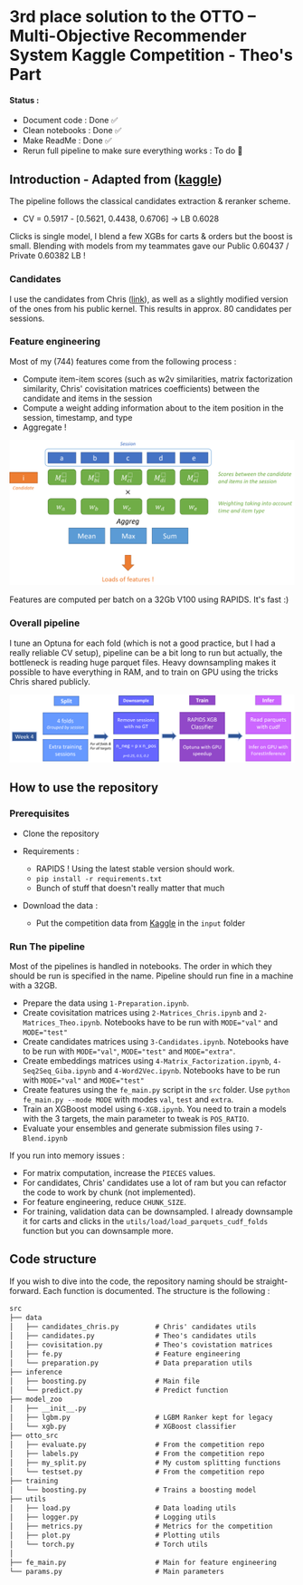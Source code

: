 # 3rd place solution to the OTTO – Multi-Objective Recommender System Kaggle Competition - Theo's Part

#### Status :
- Document code : Done ✅
- Clean notebooks : Done ✅
- Make ReadMe : Done ✅
- Rerun full pipeline to make sure everything works : To do 📝


## Introduction - Adapted from ([kaggle](https://www.kaggle.com/competitions/otto-recommender-system/discussion/382975))

The pipeline follows the classical candidates extraction & reranker scheme.

- CV = 0.5917 - [0.5621, 0.4438, 0.6706] -> LB 0.6028

Clicks is single model, I blend a few XGBs for carts & orders but the boost is small. Blending with models from my teammates gave our Public 0.60437 / Private 0.60382 LB !

### Candidates

I use the candidates from Chris ([link](https://www.kaggle.com/competitions/otto-recommender-system/discussion/383013)), as well as a slightly modified version of the ones from his public kernel. This results in approx. 80 candidates per sessions.

### Feature engineering

Most of my (744) features come from the following process :

- Compute item-item scores (such as w2v similarities, matrix factorization similarity, Chris' covisitation matrices coefficients) between the candidate and items in the session
- Compute a weight adding information about to the item position in the session, timestamp, and type
- Aggregate !
 
![](otto_fe.png)

Features are computed per batch on a 32Gb V100 using RAPIDS. It's fast :)

### Overall pipeline

I tune an Optuna for each fold (which is not a good practice, but I had a really reliable CV setup), pipeline can be a bit long to run but actually, the bottleneck is reading huge parquet files. Heavy downsampling makes it possible to have everything in RAM, and to train on GPU using the tricks Chris shared publicly.

![](otto_pipe.png)

## How to use the repository

### Prerequisites

- Clone the repository
- Requirements :
  - RAPIDS ! Using the latest stable version should work.
  - `pip install -r requirements.txt`
  - Bunch of stuff that doesn't really matter that much

- Download the data :
  - Put the competition data from [Kaggle](https://www.kaggle.com/competitions/otto-recommender-system/data) in the `input` folder


### Run The pipeline

Most of the pipelines is handled in notebooks. The order in which they should be run is specified in the name.
Pipeline should run fine in a machine with a 32GB. 

- Prepare the data using `1-Preparation.ipynb`.
- Create covisitation matrices using `2-Matrices_Chris.ipynb` and `2-Matrices_Theo.ipynb`. Notebooks have to be run with `MODE="val"` and `MODE="test"`
- Create candidates matrices using `3-Candidates.ipynb`. Notebooks have to be run with `MODE="val"`, `MODE="test"` and `MODE="extra"`.
- Create embeddings matrices using `4-Matrix_Factorization.ipynb`, `4-Seq2Seq_Giba.ipynb` and `4-Word2Vec.ipynb`. Notebooks have to be run with `MODE="val"` and `MODE="test"`
- Create features using the `fe_main.py` script in the `src` folder. Use `python fe_main.py --mode MODE` with modes `val`, `test` and `extra`.
- Train an XGBoost model using `6-XGB.ipynb`. You need to train a models with the 3 targets, the main parameter to tweak is `POS_RATIO`.
- Evaluate your ensembles and generate submission files using `7-Blend.ipynb`


If you run into memory issues :
- For matrix computation, increase the `PIECES` values.
- For candidates, Chris' candidates use a lot of ram but you can refactor the code to work by chunk (not implemented).
- For feature engineering, reduce `CHUNK_SIZE`.
- For training, validation data can be downsampled. I already downsample it for carts and clicks in the `utils/load/load_parquets_cudf_folds` function but you can downsample more.


## Code structure

If you wish to dive into the code, the repository naming should be straight-forward. Each function is documented.
The structure is the following :

```
src
├── data
│   ├── candidates_chris.py         # Chris' candidates utils
│   ├── candidates.py               # Theo's candidates utils
│   ├── covisitation.py             # Theo's covistation matrices
│   ├── fe.py                       # Feature engineering
│   └── preparation.py              # Data preparation utils
├── inference           
│   ├── boosting.py                 # Main file
│   └── predict.py                  # Predict function
├── model_zoo 
│   ├── __init__.py
│   ├── lgbm.py                     # LGBM Ranker kept for legacy
│   └── xgb.py                      # XGBoost classifier
├── otto_src                        
│   ├── evaluate.py                 # From the competition repo
│   ├── labels.py                   # From the competition repo
│   ├── my_split.py                 # My custom splitting functions
│   └── testset.py                  # From the competition repo
├── training           
│   └── boosting.py                 # Trains a boosting model
├── utils          
│   ├── load.py                     # Data loading utils 
│   ├── logger.py                   # Logging utils
│   ├── metrics.py                  # Metrics for the competition
│   ├── plot.py                     # Plotting utils
│   └── torch.py                    # Torch utils
│
├── fe_main.py                      # Main for feature engineering
└── params.py                       # Main parameters
``` 
